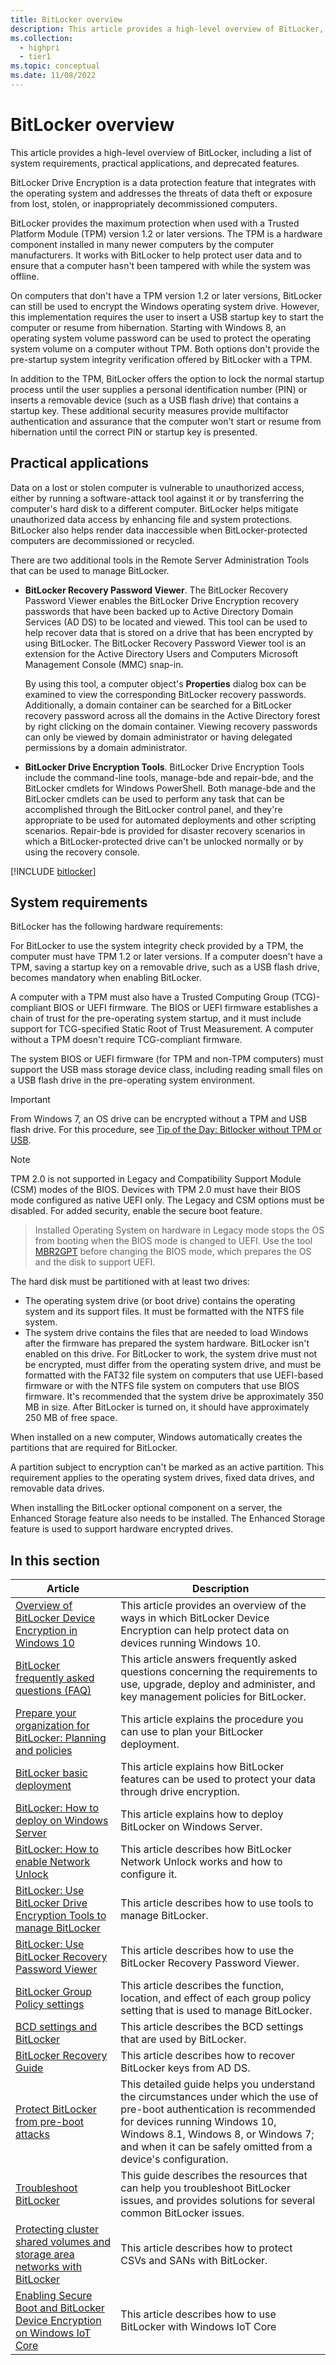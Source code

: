 ```yaml
---
title: BitLocker overview
description: This article provides a high-level overview of BitLocker, including a list of system requirements, practical applications, and deprecated features.
ms.collection: 
  - highpri
  - tier1
ms.topic: conceptual
ms.date: 11/08/2022
---
```


# BitLocker overview

This article provides a high-level overview of BitLocker, including a list of system requirements, practical applications, and deprecated features.

BitLocker Drive Encryption is a data protection feature that integrates with the operating system and addresses the threats of data theft or exposure from lost, stolen, or inappropriately decommissioned computers.

BitLocker provides the maximum protection when used with a Trusted Platform Module (TPM) version 1.2 or later versions. The TPM is a hardware component installed in many newer computers by the computer manufacturers. It works with BitLocker to help protect user data and to ensure that a computer hasn't been tampered with while the system was offline.

On computers that don't have a TPM version 1.2 or later versions, BitLocker can still be used to encrypt the Windows operating system drive. However, this implementation requires the user to insert a USB startup key to start the computer or resume from hibernation. Starting with Windows 8, an operating system volume password can be used to protect the operating system volume on a computer without TPM. Both options don't provide the pre-startup system integrity verification offered by BitLocker with a TPM.

In addition to the TPM, BitLocker offers the option to lock the normal startup process until the user supplies a personal identification number (PIN) or inserts a removable device (such as a USB flash drive) that contains a startup key. These additional security measures provide multifactor authentication and assurance that the computer won't start or resume from hibernation until the correct PIN or startup key is presented.

## Practical applications

Data on a lost or stolen computer is vulnerable to unauthorized access, either by running a software-attack tool against it or by transferring the computer's hard disk to a different computer. BitLocker helps mitigate unauthorized data access by enhancing file and system protections. BitLocker also helps render data inaccessible when BitLocker-protected computers are decommissioned or recycled.

There are two additional tools in the Remote Server Administration Tools that can be used to manage BitLocker.

- **BitLocker Recovery Password Viewer**. The BitLocker Recovery Password Viewer enables the BitLocker Drive Encryption recovery passwords that have been backed up to Active Directory Domain Services (AD DS) to be located and viewed. This tool can be used to help recover data that is stored on a drive that has been encrypted by using BitLocker. The BitLocker Recovery Password Viewer tool is an extension for the Active Directory Users and Computers Microsoft Management Console (MMC) snap-in.

    By using this tool, a computer object's **Properties** dialog box can be examined to view the corresponding BitLocker recovery passwords. Additionally, a domain container can be searched for a BitLocker recovery password across all the domains in the Active Directory forest by right clicking on the domain container. Viewing recovery passwords can only be viewed by domain administrator or having delegated permissions by a domain administrator.

- **BitLocker Drive Encryption Tools**. BitLocker Drive Encryption Tools include the command-line tools, manage-bde and repair-bde, and the BitLocker cmdlets for Windows PowerShell. Both manage-bde and the BitLocker cmdlets can be used to perform any task that can be accomplished through the
BitLocker control panel, and they're appropriate to be used for automated deployments and other scripting scenarios. Repair-bde is provided for disaster recovery scenarios in which a BitLocker-protected drive can't be unlocked normally or by using the recovery console.

[!INCLUDE [bitlocker](../../../../../includes/licensing/bitlocker-enablement.md)]

## System requirements

BitLocker has the following hardware requirements:

For BitLocker to use the system integrity check provided by a TPM, the computer must have TPM 1.2 or later versions. If a computer doesn't have a TPM, saving a startup key on a removable drive, such as a USB flash drive, becomes mandatory when enabling BitLocker.

A computer with a TPM must also have a Trusted Computing Group (TCG)-compliant BIOS or UEFI firmware. The BIOS or UEFI firmware establishes a chain of trust for the pre-operating system startup, and it must include support for TCG-specified Static Root of Trust Measurement. A computer without a TPM doesn't require TCG-compliant firmware.

The system BIOS or UEFI firmware (for TPM and non-TPM computers) must support the USB mass storage device class, including reading small files on a USB flash drive in the pre-operating system environment.

> [!IMPORTANT]
> From Windows 7, an OS drive can be encrypted without a TPM and USB flash drive. For this procedure, see [Tip of the Day: Bitlocker without TPM or USB](https://social.technet.microsoft.com/Forums/en-US/eac2cc67-8442-42db-abad-2ed173879751/bitlocker-without-tpm?forum=win10itprosetup).

> [!NOTE]
> TPM 2.0 is not supported in Legacy and Compatibility Support Module (CSM) modes of the BIOS. Devices with TPM 2.0 must have their BIOS mode configured as native UEFI only. The Legacy and CSM options must be disabled. For added security, enable the secure boot feature.

> Installed Operating System on hardware in Legacy mode stops the OS from booting when the BIOS mode is changed to UEFI. Use the tool [MBR2GPT](/windows/deployment/mbr-to-gpt) before changing the BIOS mode, which prepares the OS and the disk to support UEFI.

The hard disk must be partitioned with at least two drives:

- The operating system drive (or boot drive) contains the operating system and its support files. It must be formatted with the NTFS file system.
- The system drive contains the files that are needed to load Windows after the firmware has prepared the system hardware. BitLocker isn't enabled on this drive. For BitLocker to work, the system drive must not be encrypted, must differ from the operating system drive, and must be formatted with the FAT32 file system on computers that use UEFI-based firmware or with the NTFS file system on computers that use BIOS firmware. It's recommended that the system drive be approximately 350 MB in size. After BitLocker is turned on, it should have approximately 250 MB of free space.

When installed on a new computer, Windows automatically creates the partitions that are required for BitLocker.

A partition subject to encryption can't be marked as an active partition. This requirement applies to the operating system drives, fixed data drives, and removable data drives.

When installing the BitLocker optional component on a server, the Enhanced Storage feature also needs to be installed. The Enhanced Storage feature is used to support hardware encrypted drives.

## In this section

| Article | Description |
| - | - |
| [Overview of BitLocker Device Encryption in Windows 10](bitlocker-device-encryption-overview-windows-10.md) | This article provides an overview of the ways in which BitLocker Device Encryption can help protect data on devices running Windows 10. |
| [BitLocker frequently asked questions (FAQ)](bitlocker-frequently-asked-questions.yml) | This article answers frequently asked questions concerning the requirements to use, upgrade, deploy and administer, and key management policies for BitLocker.|
| [Prepare your organization for BitLocker: Planning and policies](prepare-your-organization-for-bitlocker-planning-and-policies.md)| This article explains the procedure you can use to plan your BitLocker deployment. |
| [BitLocker basic deployment](bitlocker-basic-deployment.md) | This article explains how BitLocker features can be used to protect your data through drive encryption. |
| [BitLocker: How to deploy on Windows Server](bitlocker-how-to-deploy-on-windows-server.md)| This article explains how to deploy BitLocker on Windows Server.|
| [BitLocker: How to enable Network Unlock](bitlocker-how-to-enable-network-unlock.md) | This article describes how BitLocker Network Unlock works and how to configure it. |
| [BitLocker: Use BitLocker Drive Encryption Tools to manage BitLocker](bitlocker-use-bitlocker-drive-encryption-tools-to-manage-bitlocker.md)| This article describes how to use tools to manage BitLocker.|
| [BitLocker: Use BitLocker Recovery Password Viewer](bitlocker-use-bitlocker-recovery-password-viewer.md) | This article describes how to use the BitLocker Recovery Password Viewer. |
| [BitLocker Group Policy settings](bitlocker-group-policy-settings.md) | This article describes the function, location, and effect of each group policy setting that is used to manage BitLocker. |
| [BCD settings and BitLocker](bcd-settings-and-bitlocker.md) | This article describes the BCD settings that are used by BitLocker.|
| [BitLocker Recovery Guide](bitlocker-recovery-guide-plan.md)| This article describes how to recover BitLocker keys from AD DS. |
| [Protect BitLocker from pre-boot attacks](./bitlocker-countermeasures.md)| This detailed guide helps you understand the circumstances under which the use of pre-boot authentication is recommended for devices running Windows 10, Windows 8.1, Windows 8, or Windows 7; and when it can be safely omitted from a device's configuration. |
| [Troubleshoot BitLocker](/troubleshoot/windows-client/windows-security/bitlocker-issues-troubleshooting) | This guide describes the resources that can help you troubleshoot BitLocker issues, and provides solutions for several common BitLocker issues. |
| [Protecting cluster shared volumes and storage area networks with BitLocker](protecting-cluster-shared-volumes-and-storage-area-networks-with-bitlocker.md)| This article describes how to protect CSVs and SANs with BitLocker.|
| [Enabling Secure Boot and BitLocker Device Encryption on Windows IoT Core](/windows/iot-core/secure-your-device/SecureBootAndBitLocker) | This article describes how to use BitLocker with Windows IoT Core |
